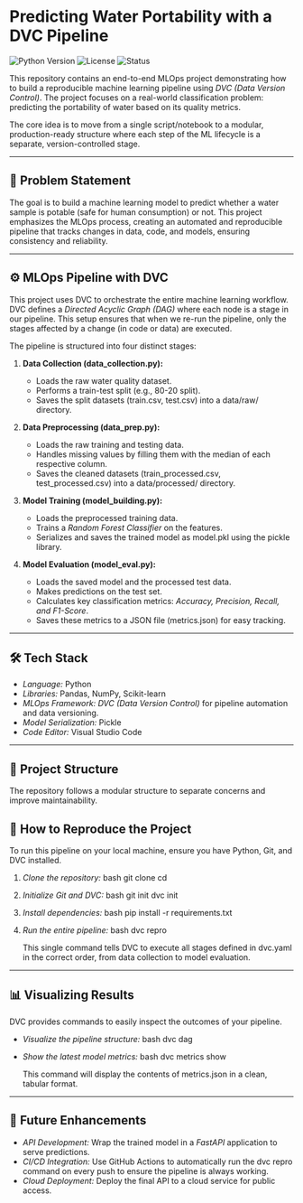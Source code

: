 # Predicting Water Portability with a DVC Pipeline

![Python Version](https://img.shields.io/badge/python-3.9+-blue.svg)
![License](https://img.shields.io/badge/license-MIT-green.svg)
![Status](https://img.shields.io/badge/status-complete-green.svg)


This repository contains an end-to-end MLOps project demonstrating how to build a reproducible machine learning pipeline using *DVC (Data Version Control)*. The project focuses on a real-world classification problem: predicting the portability of water based on its quality metrics.

The core idea is to move from a single script/notebook to a modular, production-ready structure where each step of the ML lifecycle is a separate, version-controlled stage.

---

## 🎯 Problem Statement

The goal is to build a machine learning model to predict whether a water sample is potable (safe for human consumption) or not. This project emphasizes the MLOps process, creating an automated and reproducible pipeline that tracks changes in data, code, and models, ensuring consistency and reliability.

---

## ⚙ MLOps Pipeline with DVC

This project uses DVC to orchestrate the entire machine learning workflow. DVC defines a *Directed Acyclic Graph (DAG)* where each node is a stage in our pipeline. This setup ensures that when we re-run the pipeline, only the stages affected by a change (in code or data) are executed.

The pipeline is structured into four distinct stages:

1.  **Data Collection (data_collection.py):**
    * Loads the raw water quality dataset.
    * Performs a train-test split (e.g., 80-20 split).
    * Saves the split datasets (train.csv, test.csv) into a data/raw/ directory.

2.  **Data Preprocessing (data_prep.py):**
    * Loads the raw training and testing data.
    * Handles missing values by filling them with the median of each respective column.
    * Saves the cleaned datasets (train_processed.csv, test_processed.csv) into a data/processed/ directory.

3.  **Model Training (model_building.py):**
    * Loads the preprocessed training data.
    * Trains a *Random Forest Classifier* on the features.
    * Serializes and saves the trained model as model.pkl using the pickle library.

4.  **Model Evaluation (model_eval.py):**
    * Loads the saved model and the processed test data.
    * Makes predictions on the test set.
    * Calculates key classification metrics: *Accuracy, Precision, Recall, and F1-Score*.
    * Saves these metrics to a JSON file (metrics.json) for easy tracking.


---

## 🛠 Tech Stack

* *Language:* Python
* *Libraries:* Pandas, NumPy, Scikit-learn
* *MLOps Framework:* *DVC (Data Version Control)* for pipeline automation and data versioning.
* *Model Serialization:* Pickle
* *Code Editor:* Visual Studio Code

---

## 📂 Project Structure

The repository follows a modular structure to separate concerns and improve maintainability.


## 🚀 How to Reproduce the Project

To run this pipeline on your local machine, ensure you have Python, Git, and DVC installed.

1.  *Clone the repository:*
    bash
    git clone <your-repository-url>
    cd <repository-name>
    

2.  *Initialize Git and DVC:*
    bash
    git init
    dvc init
    

3.  *Install dependencies:*
    bash
    pip install -r requirements.txt
    

4.  *Run the entire pipeline:*
    bash
    dvc repro
    
    This single command tells DVC to execute all stages defined in dvc.yaml in the correct order, from data collection to model evaluation.

---

## 📊 Visualizing Results

DVC provides commands to easily inspect the outcomes of your pipeline.

* *Visualize the pipeline structure:*
    bash
    dvc dag
    

* *Show the latest model metrics:*
    bash
    dvc metrics show
    
    This command will display the contents of metrics.json in a clean, tabular format.

---

## 🔮 Future Enhancements

* *API Development:* Wrap the trained model in a *FastAPI* application to serve predictions.
* *CI/CD Integration:* Use GitHub Actions to automatically run the dvc repro command on every push to ensure the pipeline is always working.
* *Cloud Deployment:* Deploy the final API to a cloud service for public access.
